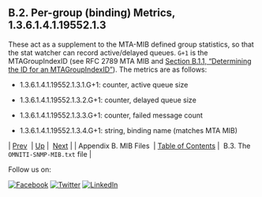 ## B.2. Per-group (binding) Metrics, 1.3.6.1.4.1.19552.1.3

These act as a supplement to the MTA-MIB defined group statistics, so that the stat watcher can record active/delayed queues. `G+1` is the MTAGroupIndexID (see RFC 2789 MTA MIB and [Section B.1.1, “Determining the ID for an MTAGroupIndexID”](snmp-mib.php#snmp-mib-MTAGroupIndexID "B.1.1. Determining the ID for an MTAGroupIndexID")). The metrics are as follows:

*   1.3.6.1.4.1.19552.1.3.1.G+1: counter, active queue size

*   1.3.6.1.4.1.19552.1.3.2.G+1: counter, delayed queue size

*   1.3.6.1.4.1.19552.1.3.3.G+1: counter, failed message count

*   1.3.6.1.4.1.19552.1.3.4.G+1: string, binding name (matches MTA MIB)

| [Prev](snmp-mib.php)  | [Up](snmp-mib.php) |  [Next](snmp-mib.omniti.php) |
| Appendix B. MIB Files  | [Table of Contents](index.php) |  B.3. The `OMNITI-SNMP-MIB.txt` file |

Follow us on:

[![Facebook](https://support.messagesystems.com/images/icon-facebook.png)](http://www.facebook.com/messagesystems) [![Twitter](https://support.messagesystems.com/images/icon-twitter.png)](http://twitter.com/#!/MessageSystems) [![LinkedIn](https://support.messagesystems.com/images/icon-linkedin.png)](http://www.linkedin.com/company/message-systems)